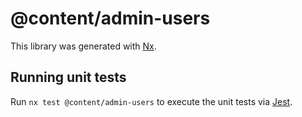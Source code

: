 # @content/admin-users

This library was generated with [Nx](https://nx.dev).

## Running unit tests

Run `nx test @content/admin-users` to execute the unit tests via [Jest](https://jestjs.io).
